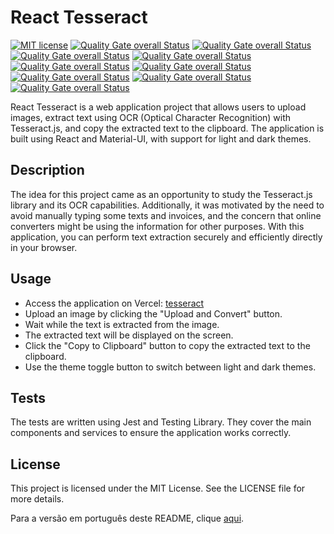 # React Tesseract

[![MIT license](https://img.shields.io/badge/license-MIT-brightgreen.svg)](https://opensource.org/licenses/MIT)
[![Quality Gate overall Status](https://sonarcloud.io/api/project_badges/measure?project=fonteeboa_react-tesseract&metric=alert_status)](https://sonarcloud.io/summary/overall?id=fonteeboa_react-tesseract)
[![Quality Gate overall Status](https://sonarcloud.io/api/project_badges/measure?project=fonteeboa_react-tesseract&metric=security_rating)](https://sonarcloud.io/summary/overall?id=fonteeboa_react-tesseract)
[![Quality Gate overall Status](https://sonarcloud.io/api/project_badges/measure?project=fonteeboa_react-tesseract&metric=vulnerabilities)](https://sonarcloud.io/summary/overall?id=fonteeboa_react-tesseract)
[![Quality Gate overall Status](https://sonarcloud.io/api/project_badges/measure?project=fonteeboa_react-tesseract&metric=sqale_index)](https://sonarcloud.io/summary/overall?id=fonteeboa_react-tesseract)
[![Quality Gate overall Status](https://sonarcloud.io/api/project_badges/measure?project=fonteeboa_react-tesseract&metric=reliability_rating)](https://sonarcloud.io/summary/overall?id=fonteeboa_react-tesseract)
[![Quality Gate overall Status](https://sonarcloud.io/api/project_badges/measure?project=fonteeboa_react-tesseract&metric=duplicated_lines_density)](https://sonarcloud.io/summary/overall?id=fonteeboa_react-tesseract)
[![Quality Gate overall Status](https://sonarcloud.io/api/project_badges/measure?project=fonteeboa_react-tesseract&metric=code_smells)](https://sonarcloud.io/summary/overall?id=fonteeboa_react-tesseract)
[![Quality Gate overall Status](https://sonarcloud.io/api/project_badges/measure?project=fonteeboa_react-tesseract&metric=sqale_rating)](https://sonarcloud.io/summary/overall?id=fonteeboa_react-tesseract)
[![Quality Gate overall Status](https://sonarcloud.io/api/project_badges/measure?project=fonteeboa_react-tesseract&metric=coverage)](https://sonarcloud.io/summary/overall?id=fonteeboa_react-tesseract)

React Tesseract is a web application project that allows users to upload images, extract text using OCR (Optical Character Recognition) with Tesseract.js, and copy the extracted text to the clipboard. The application is built using React and Material-UI, with support for light and dark themes.

## Description

The idea for this project came as an opportunity to study the Tesseract.js library and its OCR capabilities. Additionally, it was motivated by the need to avoid manually typing some texts and invoices, and the concern that online converters might be using the information for other purposes. With this application, you can perform text extraction securely and efficiently directly in your browser.

## Usage

- Access the application on Vercel: [tesseract](https://react-tesseract-fonteeboa.vercel.app)
- Upload an image by clicking the "Upload and Convert" button.
- Wait while the text is extracted from the image.
- The extracted text will be displayed on the screen.
- Click the "Copy to Clipboard" button to copy the extracted text to the clipboard.
- Use the theme toggle button to switch between light and dark themes.

## Tests

The tests are written using Jest and Testing Library. They cover the main components and services to ensure the application works correctly.

## License

This project is licensed under the MIT License. See the LICENSE file for more details.

Para a versão em português deste README, clique [aqui](README.md).
